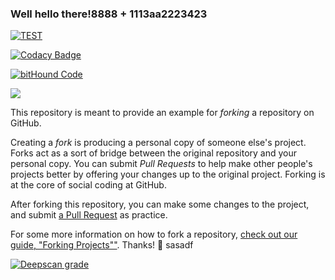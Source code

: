 ### Well hello there!8888 + 1113aa2223423
[![TEST](https://img.shields.io/badge/DEEPSCAN-85-red.svg)](http://deepscan.io)

[![Codacy Badge](https://api.codacy.com/project/badge/Grade/485fc5685be5432da604bad37772854d)](https://www.codacy.com/app/esil7153/TEST-REPO?utm_source=github.com&amp;utm_medium=referral&amp;utm_content=casval/TEST-REPO&amp;utm_campaign=Badge_Grade)

[![bitHound Code](https://www.bithound.io/github/casval/TEST-REPO/badges/code.svg)](https://www.bithound.io/github/casval/TEST-REPO)

<a href="https://codeclimate.com/github/casval/TEST-REPO"><img src="https://codeclimate.com/github/casval/TEST-REPO/badges/issue_count.svg" /></a>

This repository is meant to provide an example for *forking* a repository on GitHub.

Creating a *fork* is producing a personal copy of someone else's project. Forks act as a sort of bridge between the original repository and your personal copy. You can submit *Pull Requests* to help make other people's projects better by offering your changes up to the original project. Forking is at the core of social coding at GitHub.

After forking this repository, you can make some changes to the project, and submit [a Pull Request](https://github.com/octocat/Spoon-Knife/pulls) as practice.

For some more information on how to fork a repository, [check out our guide, "Forking Projects""](http://guides.github.com/overviews/forking/). Thanks! :sparkling_heart:
sasadf

[![Deepscan grade](http://172.21.110.242:5012/api/projects/1/branches/1/badge/grade.svg)](http://172.21.110.242:5001/lite/index.html#view=project&pid=1&bid=1&subview=overview")
